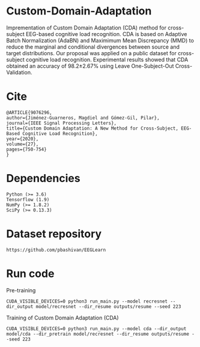 # Custom-Domain-Adaptation
Imprementation of Custom Domain Adaptation (CDA) method for cross-subject EEG-based cognitive load recognition. CDA is based on Adaptive Batch Normalization (AdaBN) and Maximimum Mean Discrepancy (MMD) to reduce the marginal and conditional divergences between source and target distributions. Our proposal was applied on a public dataset for cross-subject cognitive load recognition. Experimental results showed that CDA obtained an accuracy of 98.2±2.67% using Leave One-Subject-Out Cross-Validation.

# Cite

	@ARTICLE{9076296,
	author={Jiménez-Guarneros, Magdiel and Gómez-Gil, Pilar},
	journal={IEEE Signal Processing Letters}, 
	title={Custom Domain Adaptation: A New Method for Cross-Subject, EEG-Based Cognitive Load Recognition}, 
	year={2020},
	volume={27},
	pages={750-754}
	}

# Dependencies
	
	Python (>= 3.6)
	Tensorflow (1.9)
	NumPy (>= 1.8.2)
	SciPy (>= 0.13.3)

# Dataset repository
	
	https://github.com/pbashivan/EEGLearn

# Run code

Pre-training

	CUDA_VISIBLE_DEVICES=0 python3 run_main.py --model recresnet --dir_output model/recresnet --dir_resume outputs/resume --seed 223

Training of Custom Domain Adaptation (CDA)

	CUDA_VISIBLE_DEVICES=0 python3 run_main.py --model cda --dir_output model/cda --dir_pretrain model/recresnet --dir_resume outputs/resume --seed 223
